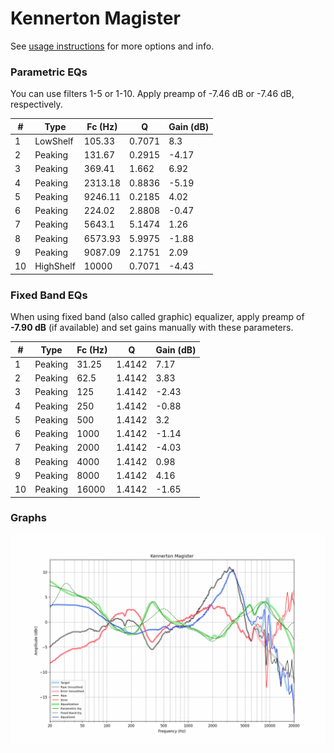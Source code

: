 # Kennerton Magister
See [usage instructions](https://github.com/jaakkopasanen/AutoEq#usage) for more options and info.

### Parametric EQs
You can use filters 1-5 or 1-10. Apply preamp of -7.46 dB or -7.46 dB, respectively.

|   # | Type      |   Fc (Hz) |      Q |   Gain (dB) |
|-----|-----------|-----------|--------|-------------|
|   1 | LowShelf  |    105.33 | 0.7071 |        8.3  |
|   2 | Peaking   |    131.67 | 0.2915 |       -4.17 |
|   3 | Peaking   |    369.41 | 1.662  |        6.92 |
|   4 | Peaking   |   2313.18 | 0.8836 |       -5.19 |
|   5 | Peaking   |   9246.11 | 0.2185 |        4.02 |
|   6 | Peaking   |    224.02 | 2.8808 |       -0.47 |
|   7 | Peaking   |   5643.1  | 5.1474 |        1.26 |
|   8 | Peaking   |   6573.93 | 5.9975 |       -1.88 |
|   9 | Peaking   |   9087.09 | 2.1751 |        2.09 |
|  10 | HighShelf |  10000    | 0.7071 |       -4.43 |

### Fixed Band EQs
When using fixed band (also called graphic) equalizer, apply preamp of **-7.90 dB** (if available) and set gains manually with these parameters.

|   # | Type    |   Fc (Hz) |      Q |   Gain (dB) |
|-----|---------|-----------|--------|-------------|
|   1 | Peaking |     31.25 | 1.4142 |        7.17 |
|   2 | Peaking |     62.5  | 1.4142 |        3.83 |
|   3 | Peaking |    125    | 1.4142 |       -2.43 |
|   4 | Peaking |    250    | 1.4142 |       -0.88 |
|   5 | Peaking |    500    | 1.4142 |        3.2  |
|   6 | Peaking |   1000    | 1.4142 |       -1.14 |
|   7 | Peaking |   2000    | 1.4142 |       -4.03 |
|   8 | Peaking |   4000    | 1.4142 |        0.98 |
|   9 | Peaking |   8000    | 1.4142 |        4.16 |
|  10 | Peaking |  16000    | 1.4142 |       -1.65 |

### Graphs
![](./Kennerton%20Magister.png)
